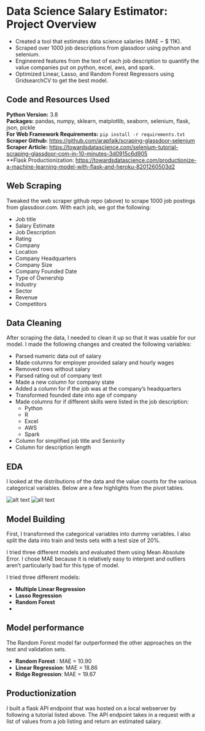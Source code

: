 # Data Science Salary Estimator: Project Overview 
* Created a tool that estimates data science salaries (MAE ~ $ 11K).
* Scraped over 1000 job descriptions from glassdoor using python and selenium.
* Engineered features from the text of each job description to quantify the value companies put on python, excel, aws, and spark. 
* Optimized Linear, Lasso, and Random Forest Regressors using GridsearchCV to get the best model. 

## Code and Resources Used 
**Python Version:** 3.8  
**Packages:** pandas, numpy, sklearn, matplotlib, seaborn, selenium, flask, json, pickle  
**For Web Framework Requirements:**  ```pip install -r requirements.txt```  
**Scraper Github:** https://github.com/arapfaik/scraping-glassdoor-selenium  
**Scraper Article:** https://towardsdatascience.com/selenium-tutorial-scraping-glassdoor-com-in-10-minutes-3d0915c6d905  
**Flask Productionization: https://towardsdatascience.com/productionize-a-machine-learning-model-with-flask-and-heroku-8201260503d2

## Web Scraping
Tweaked the web scraper github repo (above) to scrape 1000 job postings from glassdoor.com. With each job, we got the following:
*	Job title
*	Salary Estimate
*	Job Description
*	Rating
*	Company 
*	Location
*	Company Headquarters 
*	Company Size
*	Company Founded Date
*	Type of Ownership 
*	Industry
*	Sector
*	Revenue
*	Competitors 

## Data Cleaning
After scraping the data, I needed to clean it up so that it was usable for our model. I made the following changes and created the following variables:

*	Parsed numeric data out of salary 
*	Made columns for employer provided salary and hourly wages 
*	Removed rows without salary 
*	Parsed rating out of company text 
*	Made a new column for company state 
*	Added a column for if the job was at the company’s headquarters 
*	Transformed founded date into age of company 
*	Made columns for if different skills were listed in the job description:
    * Python  
    * R  
    * Excel  
    * AWS  
    * Spark 
*	Column for simplified job title and Seniority 
*	Column for description length 

## EDA
I looked at the distributions of the data and the value counts for the various categorical variables. Below are a few highlights from the pivot tables. 

![alt text](https://user-images.githubusercontent.com/63198966/107866997-7bdb6100-6e3c-11eb-8b4a-461a27a1d1f5.png)
![alt text](https://user-images.githubusercontent.com/63198966/107867000-7ed65180-6e3c-11eb-97a2-289eaa367e1b.png)

## Model Building 

First, I transformed the categorical variables into dummy variables. I also split the data into train and tests sets with a test size of 20%.   

I tried three different models and evaluated them using Mean Absolute Error. I chose MAE because it is relatively easy to interpret and outliers aren’t particularly bad for this type of model.   

I tried three different models:
*	**Multiple Linear Regression** 
*	**Lasso Regression** 
*	**Random Forest**
*	
## Model performance
The Random Forest model far outperformed the other approaches on the test and validation sets. 
*	**Random Forest** : MAE = 10.90
*	**Linear Regression**: MAE = 18.86
*	**Ridge Regression**: MAE = 19.67

## Productionization
I built a flask API endpoint that was hosted on a local webserver by following a tutorial listed above. The API endpoint takes in a request with a list of values from a job listing and return an estimated salary.
